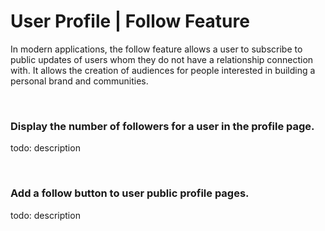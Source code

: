 # User Profile | Follow Feature

In modern applications, the follow feature allows a user to subscribe to public updates of users whom they do not have a relationship connection with. It allows the
creation of audiences for people interested in building a personal brand and communities.

<br>


### Display the number of followers for a user in the profile page.

todo: description

<br>


### Add a follow button to user public profile pages.

todo: description

<br>


